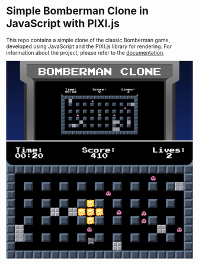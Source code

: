 # Simple Bomberman Clone in JavaScript with PIXI.js

This repo contains a simple clone of the classic Bomberman game, developed using JavaScript and the PIXI.js library for rendering. For information about the project, please refer to the [documentation](./docs/doc.md).

![Game Demo](./screenshots/game.png)
![Game Demo 2](./screenshots/game_fullscreen.png)